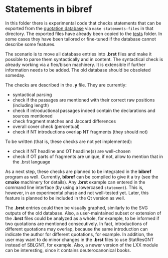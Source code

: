 # Statements in **bibref**

In this folder there is experimental code that checks statements that can be exported
from the [quotation database](../docs/common/quotations.sql) via `make statements-files`
in that directory. The exported files have already been copied to the [tests](tests) folder.
In some cases they have been tailored or fine-tuned if the database cannot describe
some features.

The scenario is to move all database entries into **.brst** files and
make it possible to parse them syntactically and in content. The
syntactical check is already working via a flex/bison machinery. It is
extensible if further information needs to be added. The old database
should be obsoleted someday.

The checks are described in the **.y** file. They are currently:

* syntactical parsing
* check if the passages are mentioned with their correct raw positions (including length)
* check if introductional passages indeed contain the declarations and sources mentioned
* check fragment matches and Jaccard differences
* overall cover check (percentual)
* check if NT introductions overlap NT fragments (they should not)

To be written (that is, these checks are not yet implemented):

* check if NT headline and OT headline(s) are well-chosen
* check if OT parts of fragments are unique, if not, allow to mention that in the .brst language

As a next step, these checks are planned to be integrated in the **bibref** program as well.
Currently, **bibref** can be compiled to give it a try (see the **cmake** machinery
for details). Any **.brst** example can entered in the command line interface (by using
a lowercased `statement`). This is, however, in an experimental phase and not well-tested yet.
Later, this feature is planned to be included in the Qt version as well.

The **.brst** entries could then be visually graphed, similarly to the SVG outputs of the
old database. Also, a user-maintained subset or extension of the **.brst** files could
be analyzed as a whole, for example, to be informed if two quotations are mentioned
consecutively. In fact, introductions of different quotations may overlap, because
the same introduction can indicate the author for different quotations, for example.
In addition, the user may want to do minor changes in the **.brst** files
to use StatResGNT instead of SBLGNT, for example. Also, a newer version of the LXX module
can be interesting, since it contains deuterocanonical books.
